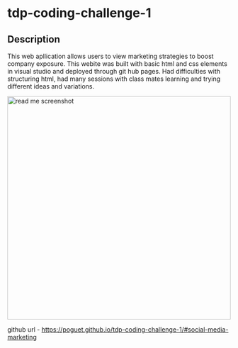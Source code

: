 # tdp-coding-challenge-1

## Description
 This web apllication allows users to view marketing strategies to boost company exposure.
This webite was built with basic html and css elements in visual studio and deployed through git hub pages.
Had difficulties with structuring html, had many sessions with class mates learning and trying different ideas and variations.


<img width="504" alt="read me screenshot" src="https://user-images.githubusercontent.com/118129483/206632488-78527cd5-690e-437e-b911-60a8499a719e.png">

github url - https://poguet.github.io/tdp-coding-challenge-1/#social-media-marketing